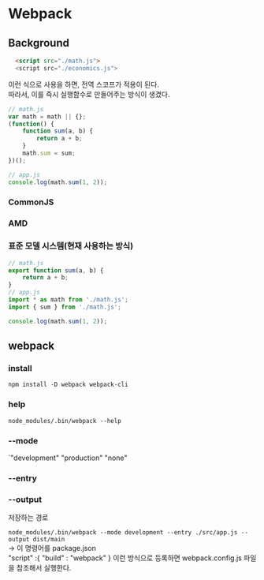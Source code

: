 # Webpack

## Background

```html
  <script src="./math.js">
  <script src="./economics.js">
```

이런 식으로 사용을 하면, 전역 스코프가 적용이 된다.  
따라서, 이를 즉시 실행함수로 만들어주는 방식이 생겼다.

```js
// math.js
var math = math || {};
(function() {
	function sum(a, b) {
		return a + b;
	}
	math.sum = sum;
})();

// app.js
console.log(math.sum(1, 2));
```

### CommonJS

### AMD

### 표준 모델 시스템(현재 사용하는 방식)

```js
// math.js
export function sum(a, b) {
	return a + b;
}
// app.js
import * as math from './math.js';
import { sum } from './math.js';

console.log(math.sum(1, 2));
```

## webpack

### install

`npm install -D webpack webpack-cli`

### help

`node_modules/.bin/webpack --help`

### --mode

`"development" "production" "none"

### --entry

### --output

저장하는 경로

`node_modules/.bin/webpack --mode development --entry ./src/app.js --output dist/main`  
-> 이 명령어를 package.json  
"script" :{
"build" : "webpack"
}
이런 방식으로 등록하면 webpack.config.js 파일을 참조해서 실행한다.
